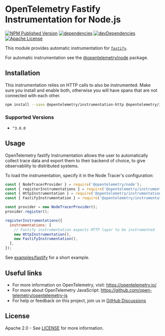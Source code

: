 # OpenTelemetry Fastify Instrumentation for Node.js

[![NPM Published Version][npm-img]][npm-url]
[![dependencies][dependencies-image]][dependencies-url]
[![devDependencies][devDependencies-image]][devDependencies-url]
[![Apache License][license-image]][license-image]

This module provides automatic instrumentation for [`fastify`](https://www.fastify.io/).

For automatic instrumentation see the
[@opentelemetry/node](https://github.com/open-telemetry/opentelemetry-js/tree/main/packages/opentelemetry-node) package.

## Installation

This instrumentation relies on HTTP calls to also be instrumented. Make sure you install and enable both, otherwise you will have spans that are not connected with each other.

```bash
npm install --save @opentelemetry/instrumentation-http @opentelemetry/instrumentation-fastify
```

### Supported Versions

- `^3.0.0`

## Usage

OpenTelemetry fastify Instrumentation allows the user to automatically collect trace data and export them to their backend of choice, to give observability to distributed systems.

To load the instrumentation, specify it in the Node Tracer's configuration:

```js
const { NodeTracerProvider } = require('@opentelemetry/node');
const { registerInstrumentations } = require('@opentelemetry/instrumentation');
const { HttpInstrumentation } = require('@opentelemetry/instrumentation-http');
const { FastifyInstrumentation } = require('@opentelemetry/instrumentation-fastify');

const provider = new NodeTracerProvider();
provider.register();

registerInstrumentations({
  instrumentations: [
    // Fastify instrumentation expects HTTP layer to be instrumented
    new HttpInstrumentation(),
    new FastifyInstrumentation(),
  ],
});
```

See [examples/fastify](https://github.com/open-telemetry/opentelemetry-js-contrib/tree/main/examples/fastify) for a short example.

## Useful links

- For more information on OpenTelemetry, visit: <https://opentelemetry.io/>
- For more about OpenTelemetry JavaScript: <https://github.com/open-telemetry/opentelemetry-js>
- For help or feedback on this project, join us in [GitHub Discussions][discussions-url]

## License

Apache 2.0 - See [LICENSE][license-url] for more information.

[discussions-url]: https://github.com/open-telemetry/opentelemetry-js/discussions
[license-url]: https://github.com/open-telemetry/opentelemetry-js-contrib/blob/main/LICENSE
[license-image]: https://img.shields.io/badge/license-Apache_2.0-green.svg?style=flat
[dependencies-image]: https://status.david-dm.org/gh/open-telemetry/opentelemetry-js-contrib.svg?path=plugins%2Fnode%2Fopentelemetry-instrumentation-fastify
[dependencies-url]: https://david-dm.org/open-telemetry/opentelemetry-js-contrib?path=plugins%2Fnode%2Fopentelemetry-instrumentation-fastify
[devDependencies-image]: https://status.david-dm.org/gh/open-telemetry/opentelemetry-js-contrib.svg?path=plugins%2Fnode%2Fopentelemetry-instrumentation-fastify&type=dev
[devDependencies-url]: https://david-dm.org/open-telemetry/opentelemetry-js-contrib?path=plugins%2Fnode%2Fopentelemetry-instrumentation-fastify&type=dev
[npm-url]: https://www.npmjs.com/package/@opentelemetry/instrumentation-fastify
[npm-img]: https://badge.fury.io/js/%40opentelemetry%2Finstrumentation-fastify.svg
